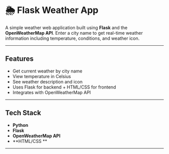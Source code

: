 # 🌦️ Flask Weather App

A simple weather web application built using **Flask** and the **OpenWeatherMap API**. Enter a city name to get real-time weather information including temperature, conditions, and weather icon.

---

##  Features

- Get current weather by city name
- View temperature in Celsius
- See weather description and icon
- Uses Flask for backend + HTML/CSS for frontend
- Integrates with OpenWeatherMap API

---

## Tech Stack

- **Python**
- **Flask**
- **OpenWeatherMap API**
- **HTML/CSS **

---


